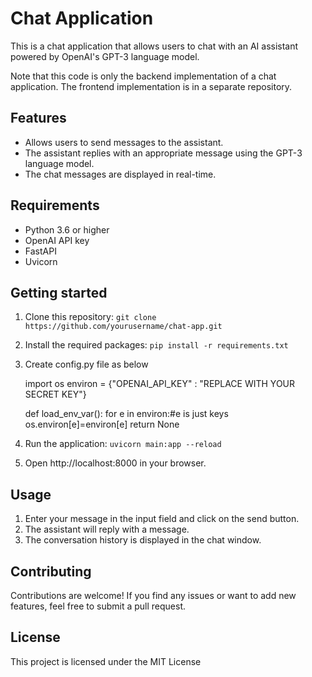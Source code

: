 # Chat Application

This is a chat application that allows users to chat with an AI assistant powered by OpenAI's GPT-3 language model.

Note that this code is only the backend implementation of a chat application. The frontend implementation is in a separate repository.

## Features

- Allows users to send messages to the assistant.
- The assistant replies with an appropriate message using the GPT-3 language model.
- The chat messages are displayed in real-time.

## Requirements

- Python 3.6 or higher
- OpenAI API key
- FastAPI
- Uvicorn

## Getting started

1. Clone this repository: `git clone https://github.com/yourusername/chat-app.git`
2. Install the required packages: `pip install -r requirements.txt`
3. Create config.py file as below

    import os
    environ = {"OPENAI_API_KEY" : "REPLACE WITH YOUR SECRET KEY"}

    def load_env_var():
        for e in environ:#e is just keys
            os.environ[e]=environ[e]
        return None

4. Run the application: `uvicorn main:app --reload`
5. Open http://localhost:8000 in your browser.

## Usage

1. Enter your message in the input field and click on the send button.
2. The assistant will reply with a message.
3. The conversation history is displayed in the chat window.

## Contributing

Contributions are welcome! If you find any issues or want to add new features, feel free to submit a pull request.

## License

This project is licensed under the MIT License 